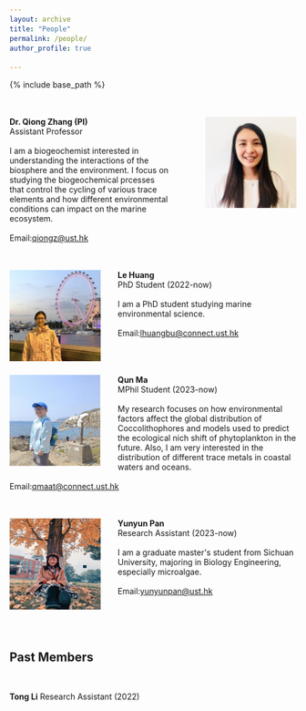 ```yaml
---
layout: archive
title: "People"
permalink: /people/
author_profile: true

---
```


{% include base_path %}

<br/><br/>
<img align="right" style="float: right; padding-left: 60px;" src="/images/profile.png" width="160" height="160">  **Dr. Qiong Zhang (PI)**
<br/>
Assistant Professor 
<br/><br/>
I am a biogeochemist interested in understanding the interactions of the biosphere and the environment. I focus on studying the biogeochemical prcesses that control the cycling of various trace elements and how different environmental conditions can impact on the marine ecosystem.
<br/><br/>
Email:qiongz@ust.hk &nbsp; &nbsp; &nbsp; 

<br/><br/>
<img align="right" style="float: left; padding-right: 30px;" src="/images/huangle.png" width="160" height="160">  **Le Huang**
<br/>
PhD Student (2022-now)
<br/><br/>
I am a PhD student studying marine environmental science. 
<br/><br/>
Email:lhuangbu@connect.ust.hk &nbsp; &nbsp; &nbsp;  

<br/><br/><br/>
<img align="right" style="float: left; padding-right: 30px;" src="/images/Maqun.jpg" width="160" height="160">  **Qun Ma**
<br/>
MPhil Student (2023-now)
<br/><br/>
My research focuses on how environmental factors affect the global distribution of Coccolithophores and models used to predict the ecological nich shift of phytoplankton in the future. Also, I am very interested in the distribution of different trace metals in coastal waters and oceans.
<br/><br/>
Email:qmaat@connect.ust.hk &nbsp; &nbsp; &nbsp; 

<br/><br/>
<img align="right" style="float: left; padding-right: 30px;" src="/images/Panyunyun.png" width="160" height="160">  **Yunyun Pan**
<br/>
Research Assistant (2023-now)
<br/><br/>
I am a graduate master's student from Sichuan University, majoring in Biology Engineering, especially microalgae. 
<br/><br/>
Email:yunyunpan@ust.hk &nbsp; &nbsp; &nbsp; 

<br/><br/><br/>

## Past Members
<br/>

**Tong Li** Research Assistant (2022)






